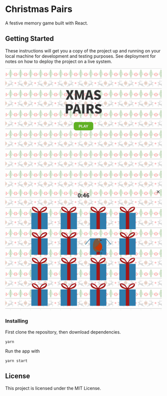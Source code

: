 
# Christmas Pairs

A festive memory game built with React.

## Getting Started

These instructions will get you a copy of the project up and running on your local machine for development and testing purposes. See deployment for notes on how to deploy the project on a live system.

![N|Solid](screenshots/home.png)
![N|Solid](screenshots/game.png)


### Installing

First clone the repository, then download dependencies.

```
yarn
```

Run the app with

```
yarn start
```


## License

This project is licensed under the MIT License.
